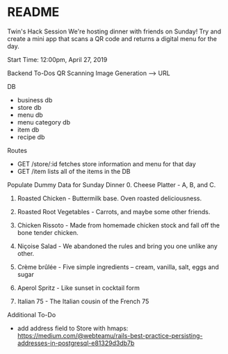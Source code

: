 # README

Twin's Hack Session
We're hosting dinner with friends on Sunday! Try and create a mini app that scans a QR code and returns a digital menu for the day.
 
Start Time: 12:00pm, April 27, 2019

Backend To-Dos
QR Scanning Image Generation --> URL

DB
- business db
- store db
- menu db
- menu category db
- item db
- recipe db

Routes
- GET /store/:id  fetches store information and menu for that day
- GET /item  lists all of the items in the DB

Populate Dummy Data for Sunday Dinner
0. Cheese Platter - A, B, and C.
1. Roasted Chicken - Buttermilk base. Oven roasted deliciousness.
2. Roasted Root Vegetables - Carrots, and maybe some other friends.
3. Chicken Rissoto - Made from homemade chicken stock and fall off the bone tender chicken.
4. Niçoise Salad - We abandoned the rules and bring you one unlike any other.
5. Crème brûlée - Five simple ingredients – cream, vanilla, salt, eggs and sugar

6. Aperol Spritz - Like sunset in cocktail form
7. Italian 75 - The Italian cousin of the French 75

Additional To-Do
- add address field to Store with hmaps: https://medium.com/@webteamu/rails-best-practice-persisting-addresses-in-postgresql-e81329d3db7b
